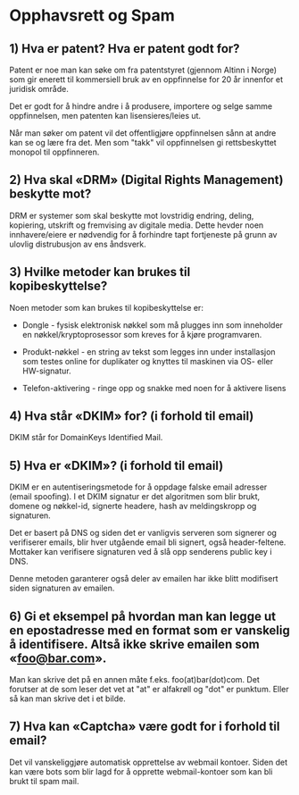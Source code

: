 # Opphavsrett og Spam

## 1) Hva er patent? Hva er patent godt for?

Patent er noe man kan søke om fra patentstyret (gjennom Altinn i Norge) som gir enerett til kommersiell bruk av en oppfinnelse for 20 år innenfor et juridisk område.

Det er godt for å hindre andre i å produsere, importere og selge samme oppfinnelsen, men patenten kan lisensieres/leies ut.

Når man søker om patent vil det offentligjøre oppfinnelsen sånn at andre kan se og lære fra det. Men som "takk" vil oppfinnelsen gi rettsbeskyttet monopol til oppfinneren.

## 2) Hva skal «DRM» (Digital Rights Management) beskytte mot?

DRM er systemer som skal beskytte mot lovstridig endring, deling, kopiering, utskrift og fremvising av digitale media. Dette hevder noen innhavere/eiere er nødvendig for å forhindre tapt fortjeneste på grunn av ulovlig distrubusjon av ens åndsverk.

## 3) Hvilke metoder kan brukes til kopibeskyttelse?

Noen metoder som kan brukes til kopibeskyttelse er:

- Dongle - fysisk elektronisk nøkkel som må plugges inn som inneholder en nøkkel/kryptoprosessor som kreves for å kjøre programvaren.

- Produkt-nøkkel - en string av tekst som legges inn under installasjon som testes online for duplikater og knyttes til maskinen via OS- eller HW-signatur.

- Telefon-aktivering - ringe opp og snakke med noen for å aktivere lisens

## 4) Hva står «DKIM» for? (i forhold til email)

DKIM står for DomainKeys Identified Mail.

## 5) Hva er «DKIM»? (i forhold til email)

DKIM er en autentiseringsmetode for å oppdage falske email adresser (email spoofing). I et DKIM signatur er det algoritmen som blir brukt, domene og nøkkel-id, signerte headere, hash av meldingskropp og signaturen.

Det er basert på DNS og siden det er vanligvis serveren som signerer og verifiserer emails, blir hver utgående email bli signert, også header-feltene. Mottaker kan verifisere signaturen ved å slå opp senderens public key i DNS.

Denne metoden garanterer også deler av emailen har ikke blitt modifisert siden signaturen av emailen.

## 6) Gi et eksempel på hvordan man kan legge ut en epostadresse med en format som er vanskelig å identifisere. Altså ikke skrive emailen som «foo@bar.com».

Man kan skrive det på en annen måte f.eks. foo(at)bar(dot)com. Det forutser at de som leser det vet at "at" er alfakrøll og "dot" er punktum. Eller så kan man skrive det i et bilde.

## 7) Hva kan «Captcha» være godt for i forhold til email?

Det vil vanskeliggjøre automatisk opprettelse av webmail kontoer. Siden det kan være bots som blir lagd for å opprette webmail-kontoer som kan bli brukt til spam mail.
